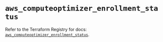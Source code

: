 # `aws_computeoptimizer_enrollment_status`

Refer to the Terraform Registry for docs: [`aws_computeoptimizer_enrollment_status`](https://registry.terraform.io/providers/hashicorp/aws/6.18.0/docs/resources/computeoptimizer_enrollment_status).
